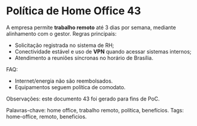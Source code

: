 # Política de Home Office 43

A empresa permite **trabalho remoto** até 3 dias por semana, mediante alinhamento com o gestor.
Regras principais:
- Solicitação registrada no sistema de RH;
- Conectividade estável e uso de **VPN** quando acessar sistemas internos;
- Atendimento a reuniões síncronas no horário de Brasília.

FAQ:
- Internet/energia não são reembolsados.
- Equipamentos seguem política de comodato.

Observações: este documento 43 foi gerado para fins de PoC.

Palavras-chave: home office, trabalho remoto, política, benefícios.
Tags: home-office, remoto, beneficios.
